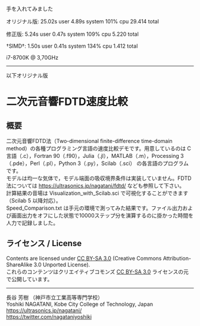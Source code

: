手を入れてみました

オリジナル版: 25.02s user 4.89s system 101% cpu 29.414 total

修正版: 5.24s user 0.47s system 109% cpu 5.220 total

†SIMD†: 1.50s user 0.41s system 134% cpu 1.412 total

i7-8700K @ 3,70GHz

***
以下オリジナル版
# 二次元音響FDTD速度比較



## 概要

二次元音響FDTD法（Two-dimensional finite-difference time-domain method）の各種プログラミング言語の速度比較デモです。用意しているのは C言語（.c），Fortran 90（.f90），Julia（.jl），MATLAB（.m），Processing 3（.pde），Perl（.pl），Python 3（.py），Scilab（.sci） の各言語のプログラムです。  
モデルは均一な気体で，モデル端面の吸収境界条件は実装していません。FDTD 法については https://ultrasonics.jp/nagatani/fdtd/ なども参照して下さい。  
計算結果の音場は Visualization_with_Scilab.sci で可視化することができます（Scilab 5 以降対応）。  
Speed_Comparison.txt は手元の環境で測ってみた結果です。ファイル出力および画面出力をオフにした状態で10000ステップ分を演算するのに掛かった時間を人力で記録しました。  


## ライセンス / License

Contents are licensed under [CC BY-SA 3.0](http://creativecommons.org/licenses/by-sa/3.0/) (Creative Commons Attribution-ShareAlike 3.0 Unported License).  
これらのコンテンツはクリエイティブコモンズ [CC BY-SA 3.0](http://creativecommons.org/licenses/by-sa/3.0/) ライセンスの元で公開しています。


***


長谷 芳樹 （神戸市立工業高等専門学校）  
Yoshiki NAGATANI, Kobe City College of Technology, Japan  
 https://ultrasonics.jp/nagatani/  
 https://twitter.com/nagataniyoshiki
